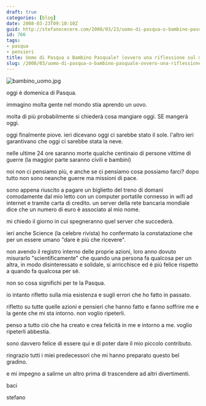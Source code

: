 ```yaml
---
draft: true
categories: [blog]
date: 2008-03-23T09:10:10Z
guid: http://stefanocecere.com/2008/03/23/uomo-di-pasqua-o-bambino-pasquale-ovvero-una-riflessione-sul-momento-attuale/
id: 766
tags:
- pasqua
- pensieri
title: Uomo di Pasqua o Bambino Pasquale? (ovvero una riflessione sul momento attuale)
slug: /2008/03/uomo-di-pasqua-o-bambino-pasquale-ovvero-una-riflessione-sul-momento-attuale/
---
```


![bambino_uomo.jpg](http://stefanocecere.com/wp-content/uploads/sites/3/2008/03/bambino_uomo.jpg)

oggi è domenica di Pasqua.
  
immagino molta gente nel mondo stia aprendo un uovo.
  
molta di più probabilmente si chiederà cosa mangiare oggi. SE mangerà oggi.

oggi finalmente piove. ieri dicevano oggi ci sarebbe stato il sole. l'altro ieri garantivano che oggi ci sarebbe stata la neve.

nelle ultime 24 ore saranno morte qualche centinaio di persone vittime di guerre (la maggior parte saranno civili e bambini)
  
noi non ci pensiamo più, e anche se ci pensiamo cosa possiamo farci? dopo tutto non sono neanche guerre ma missioni di pace.

sono appena riuscito a pagare un biglietto del treno di domani comodamente dal mio letto con un computer portatile connesso in wifi ad internet e tramite carta di credito. un server della rete bancaria mondiale dice che un numero di euro è associato al mio nome.
  
mi chiedo il giorno in cui spegneranno quel server che succederà.

ieri anche Science (la celebre rivista) ho confermato la constatazione che per un essere umano "dare è più che ricevere".
  
non avendo il registro interno delle proprie azioni, loro anno dovuto misurarlo "scientificamente" che quando una persona fa qualcosa per un altra, in modo disinteressato e solidale, si arricchisce ed è più felice rispetto a quando fa qualcosa per sé.

non so cosa significhi per te la Pasqua.
  
io intanto rifletto sulla mia esistenza e sugli errori che ho fatto in passato.
  
rifletto su tutte quelle azioni e pensieri che hanno fatto e fanno soffrire me e la gente che mi sta intorno. non voglio ripeterli.
  
penso a tutto ciò che ha creato e crea felicità in me e intorno a me. voglio ripeterli abbestia.

sono davvero felice di essere qui e di poter dare il mio piccolo contributo.
  
ringrazio tutti i miei predecessori che mi hanno preparato questo bel gradino.
  
e mi impegno a salirne un altro prima di trascendere ad altri divertimenti.

baci
  
stefano